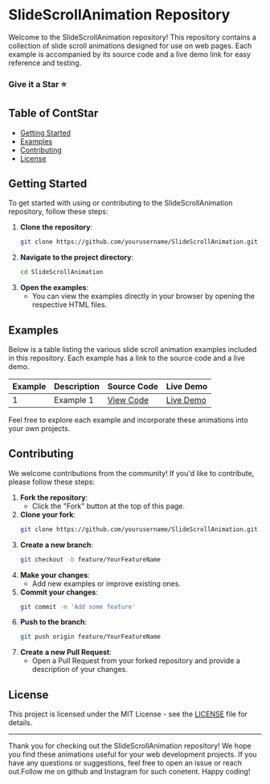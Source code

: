# SlideScrollAnimation Repository

Welcome to the SlideScrollAnimation repository! This repository contains a collection of slide scroll animations designed for use on web pages. Each example is accompanied by its source code and a live demo link for easy reference and testing.
### Give it a Star ⭐️ 

## Table of ContStar

- [Getting Started](#getting-started)
- [Examples](#examples)
- [Contributing](#contributing)
- [License](#license)

## Getting Started

To get started with using or contributing to the SlideScrollAnimation repository, follow these steps:

1. **Clone the repository**:
    ```bash
    git clone https://github.com/yourusername/SlideScrollAnimation.git
    ```
2. **Navigate to the project directory**:
    ```bash
    cd SlideScrollAnimation
    ```
3. **Open the examples**:
    - You can view the examples directly in your browser by opening the respective HTML files.

## Examples

Below is a table listing the various slide scroll animation examples included in this repository. Each example has a link to the source code and a live demo.

| Example | Description                         | Source Code                                     | Live Demo                                  |
|---------|-------------------------------------|-------------------------------------------------|--------------------------------------------|
| 1       | Example 1           | [View Code](https://github.com/SudeepAcharjee/PageScroll-Animation/tree/master/Example1) | [Live Demo](https://pagetransition-1.netlify.app/) |

Feel free to explore each example and incorporate these animations into your own projects.

## Contributing

We welcome contributions from the community! If you'd like to contribute, please follow these steps:

1. **Fork the repository**:
    - Click the "Fork" button at the top of this page.
2. **Clone your fork**:
    ```bash
    git clone https://github.com/yourusername/SlideScrollAnimation.git
    ```
3. **Create a new branch**:
    ```bash
    git checkout -b feature/YourFeatureName
    ```
4. **Make your changes**:
    - Add new examples or improve existing ones.
5. **Commit your changes**:
    ```bash
    git commit -m 'Add some feature'
    ```
6. **Push to the branch**:
    ```bash
    git push origin feature/YourFeatureName
    ```
7. **Create a new Pull Request**:
    - Open a Pull Request from your forked repository and provide a description of your changes.

## License

This project is licensed under the MIT License - see the [LICENSE](LICENSE) file for details.

---

Thank you for checking out the SlideScrollAnimation repository! We hope you find these animations useful for your web development projects. If you have any questions or suggestions, feel free to open an issue or reach out.Follow me on github and Instagram for such conetent. Happy coding!
